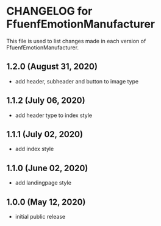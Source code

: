 # CHANGELOG for FfuenfEmotionManufacturer

This file is used to list changes made in each version of FfuenfEmotionManufacturer.


## 1.2.0 (August 31, 2020)

* add header, subheader and button to image type

## 1.1.2 (July 06, 2020)

* add header type to index style

## 1.1.1 (July 02, 2020)

* add index style

## 1.1.0 (June 02, 2020)

* add landingpage style

## 1.0.0 (May 12, 2020)

* initial public release
